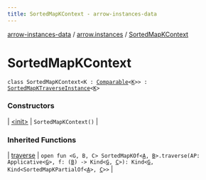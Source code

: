 ```yaml
---
title: SortedMapKContext - arrow-instances-data
---
```


[arrow-instances-data](../../index.html) / [arrow.instances](../index.html) / [SortedMapKContext](./index.html)

# SortedMapKContext

`class SortedMapKContext<K : `[`Comparable`](https://kotlinlang.org/api/latest/jvm/stdlib/kotlin/-comparable/index.html)`<`[`K`](index.html#K)`>> : `[`SortedMapKTraverseInstance`](../-sorted-map-k-traverse-instance/index.html)`<`[`K`](index.html#K)`>`

### Constructors

| [&lt;init&gt;](-init-.html) | `SortedMapKContext()` |

### Inherited Functions

| [traverse](../-sorted-map-k-traverse-instance/traverse.html) | `open fun <G, B, C> SortedMapKOf<`[`A`](../-sorted-map-k-traverse-instance/index.html#A)`, `[`B`](../-sorted-map-k-traverse-instance/traverse.html#B)`>.traverse(AP: Applicative<`[`G`](../-sorted-map-k-traverse-instance/traverse.html#G)`>, f: (`[`B`](../-sorted-map-k-traverse-instance/traverse.html#B)`) -> Kind<`[`G`](../-sorted-map-k-traverse-instance/traverse.html#G)`, `[`C`](../-sorted-map-k-traverse-instance/traverse.html#C)`>): Kind<`[`G`](../-sorted-map-k-traverse-instance/traverse.html#G)`, Kind<SortedMapKPartialOf<`[`A`](../-sorted-map-k-traverse-instance/index.html#A)`>, `[`C`](../-sorted-map-k-traverse-instance/traverse.html#C)`>>` |

